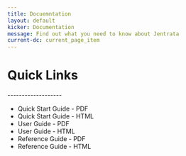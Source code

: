 ```yaml
---
title: Docuemntation
layout: default
kicker: Documentation
message: Find out what you need to know about Jentrata
current-dc: current_page_item
---
```

<h1>Quick Links</h1>
-------------------
<ul class="unordered">
<li>Quick Start Guide - PDF</li>
<li>Quick Start Guide - HTML</li>
<li>User Guide - PDF</li>
<li>User Guide - HTML</li>
<li>Reference Guide - PDF</li>
<li>Reference Guide - HTML</li>
</ul>